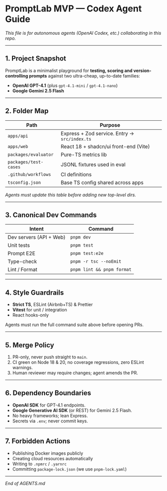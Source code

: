 # PromptLab MVP — Codex Agent Guide
_This file is for autonomous agents (OpenAI Codex, etc.) collaborating in this repo._

---

## 1. Project Snapshot
PromptLab is a minimalist playground for **testing, scoring and version-controlling prompts** against two ultra-cheap, up-to-date families:

* **OpenAI GPT-4.1** (plus `gpt-4.1-mini` / `gpt-4.1-nano`)
* **Google Gemini 2.5 Flash**

---

## 2. Folder Map
| Path | Purpose |
|------|---------|
| `apps/api` | Express + Zod service. Entry → `src/index.ts` |
| `apps/web` | React 18 + shadcn/ui front-end (Vite) |
| `packages/evaluator` | Pure-TS metrics lib |
| `packages/test-cases` | JSONL fixtures used in eval |
| `.github/workflows` | CI definitions |
| `tsconfig.json` | Base TS config shared across apps |

_Agents must update this table before adding new top-level dirs._

---

## 3. Canonical Dev Commands
| Intent | Command |
|--------|---------|
| Dev servers (API + Web) | `pnpm dev` |
| Unit tests | `pnpm test` |
| Prompt E2E | `pnpm test:e2e` |
| Type-check | `pnpm -r tsc --noEmit` |
| Lint / Format | `pnpm lint && pnpm format` |

---

## 4. Style Guardrails
* **Strict TS**, ESLint (Airbnb+TS) & Prettier  
* **Vitest** for unit / integration  
* React hooks-only

Agents must run the full command suite above before opening PRs.

---

## 5. Merge Policy
1. PR-only, never push straight to `main`.  
2. CI green on Node 18 & 20, no coverage regressions, zero ESLint warnings.  
3. Human reviewer may require changes; agent amends the PR.

---

## 6. Dependency Boundaries
* **OpenAI SDK** for GPT-4.1 endpoints.  
* **Google Generative AI SDK** (or REST) for Gemini 2.5 Flash.  
* No heavy frameworks; lean Express.  
* Secrets via `.env`; never commit keys.

---

## 7. Forbidden Actions
* Publishing Docker images publicly  
* Creating cloud resources automatically  
* Writing to `.npmrc` / `.yarnrc`  
* Committing `package-lock.json` (we use `pnpm-lock.yaml`)

---

_End of AGENTS.md_
